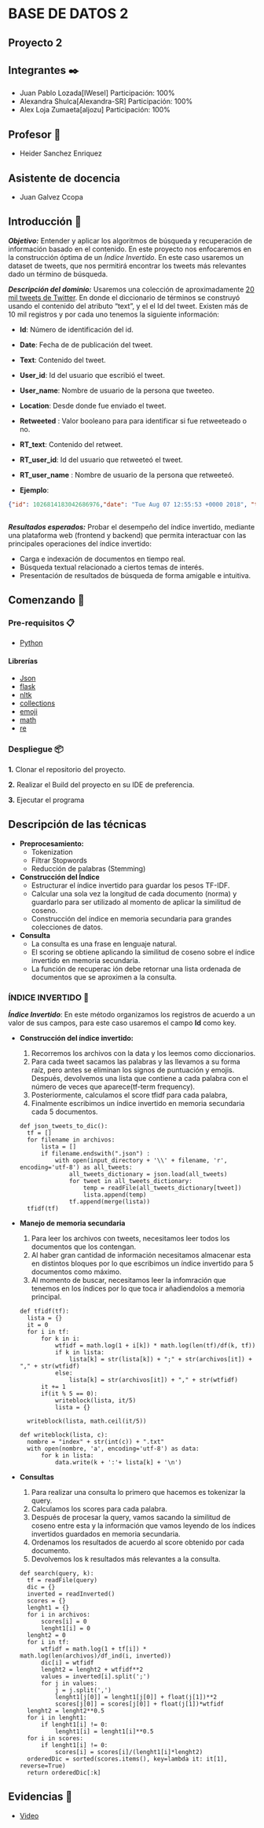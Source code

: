# BASE DE DATOS 2 
## Proyecto 2

## Integrantes ✒️

- Juan Pablo Lozada[IWeseI] Participación: 100%
- Alexandra Shulca[Alexandra-SR] Participación: 100%
- Alex Loja Zumaeta[aljozu] Participación: 100%

## Profesor 🦾

- Heider Sanchez Enriquez

## Asistente de docencia
- Juan Galvez Ccopa


## Introducción :dart:

**_Objetivo:_**  Entender y aplicar los algoritmos de búsqueda y recuperación de información basado en el contenido. En este proyecto nos enfocaremos en la construcción óptima de un _Índice Invertido_. En este caso usaremos un dataset de tweets, que nos permitirá encontrar los tweets más relevantes dado un término de búsqueda. 

**_Descripción del dominio:_** Usaremos una colección  de  aproximadamente [20 mil  tweets  de  Twitter](https://onedrive.live.com/?cid=0c2923df9f1f816f&id=C2923DF9F1F816F%2150804&ithint=folder&authkey=!ANNEKv7tNdlSSQk). En donde el diccionario de términos se construyó usando el contenido del atributo “text”, y el el Id del tweet.  Existen más de 10 mil registros y por cada uno tenemos la siguiente información:

- **Id**: Número de identificación del id.
- **Date**:  Fecha de de publicación del tweet.
- **Text**: Contenido del tweet.
- **User_id**: Id del usuario que escribió el tweet.
- **User_name**: Nombre de usuario de la persona que tweeteo.
- **Location**: Desde donde fue enviado el tweet.
- **Retweeted** : Valor booleano para para identificar si fue retweeteado o no.
- **RT_text**: Contenido del retweet.
- **RT_user_id**: Id del usuario que retweeteó el tweet.
- **RT_user_name** : Nombre de usuario de la persona que retweeteó.

- **Ejemplo**:

````json
{"id": 1026814183042686976,"date": "Tue Aug 07 12:55:53 +0000 2018", "text": "RT @de_patty: Asuuuuuuu..  @Renzo_Reggiardo me da mala espina...su pasado fujimorísta qué miedo!!!y @luchocastanedap hijo de corrupto que s…", "user_id": 544008122,"user_name": "@CARLOSPUEMAPE1", "location": {}, "retweeted": true,"RT_text": "Asuuuuuuu..  @Renzo_Reggiardo me da mala espina...su pasado fujimorísta qué miedo!!!y @luchocastanedap hijo de corrupto que secunda lo del padre NI HABLAR! Más comunicore Plop!lideran las preferencias para la alcaldía de Lima, según Ipsos | RPP Noticias https://t.co/w5TnU0Dmwq", "RT_user_id": 302995560, "RT_user_name": "@de_patty"}
 
````

**_Resultados esperados:_** 
Probar  el  desempeño  del  índice  invertido,  mediante una plataforma web (frontend y backend)  que permita interactuar con las principales operaciones del índice invertido:  
- Carga e indexación de documentos en tiempo real. 
- Búsqueda textual relacionado a ciertos temas de interés. 
- Presentación de resultados de búsqueda de forma amigable e intuitiva.  

## Comenzando 🚀

### Pre-requisitos 📋
* [Python](https://www.python.org/downloads/) 
#### Librerías
* [Json](https://docs.python.org/3/library/json.html)
* [flask](https://flask.palletsprojects.com/en/2.0.x/)
* [nltk](https://www.nltk.org/)
* [collections](https://docs.python.org/3/library/collections.html)
* [emoji](https://pypi.org/project/emoji/)
* [math](https://docs.python.org/3/library/math.html)
* [re](https://docs.python.org/3/library/re.html)


### Despliegue 📦

**1.** Clonar el repositorio del proyecto.

**2.** Realizar el Build del proyecto en su IDE de preferencia.

**3.** Ejecutar el programa


## Descripción de las técnicas 

- **Preprocesamiento:** 
  - Tokenization 
  - Filtrar Stopwords 
  - Reducción de palabras (Stemming) 
- **Construcción del Índice**
  - Estructurar el índice invertido para guardar los pesos TF-IDF.  
  - Calcular  una  sola  vez  la  longitud  de  cada  documento  (norma)  y  guardarlo  para  ser 
  utilizado al momento de aplicar la similitud de coseno. 
  - Construcción del índice en memoria secundaria para grandes colecciones de datos.   
- **Consulta** 
  - La consulta es una frase en lenguaje natural.  
  - El scoring se obtiene aplicando la similitud de coseno sobre el índice invertido en 
  memoria secundaria. 
  - La función de recuperac
  ión debe retornar una lista ordenada de documentos que se 
  aproximen a la consulta. 


###  ÍNDICE INVERTIDO  💯

**_Índice Invertido_**: En este método organizamos los registros de acuerdo a un valor de sus campos, para este caso usaremos el campo **Id** como key.

- **Construcción del índice invertido:**

  1.  Recorremos los archivos con la data y los leemos como diccionarios.
  2.  Para cada tweet sacamos las palabras y las llevamos a su forma raíz, pero antes se eliminan los signos de puntuación y emojis. Después, devolvemos una lista que contiene a cada palabra con el número de veces que aparece(tf-term frequency).
  3.  Posteriormente, calculamos el score tfidf para cada palabra, 
  4.  Finalmente escribimos un índice invertido en memoria secundaria cada 5 documentos. 
  ```
  def json_tweets_to_dic():
    tf = []
    for filename in archivos:
        lista = []
        if filename.endswith(".json") :
            with open(input_directory + '\\' + filename, 'r', encoding='utf-8') as all_tweets:
                all_tweets_dictionary = json.load(all_tweets)
                for tweet in all_tweets_dictionary:
                    temp = readFile(all_tweets_dictionary[tweet])
                    lista.append(temp)
                tf.append(merge(lista))
    tfidf(tf)
    ```
- **Manejo de memoria secundaria**
  1. Para leer los archivos con tweets, necesitamos leer todos los documentos que los contengan.
  2. Al haber gran cantidad de información necesitamos almacenar esta en distintos bloques por lo que escribimos un índice invertido para 5 documentos como máximo.
  3. Al momento de buscar, necesitamos leer la infomración que tenemos en los índices por lo que toca ir añadiendolos a memoria principal.
  ```
  def tfidf(tf):
    lista = {}
    it = 0
    for i in tf:
        for k in i:
            wtfidf = math.log(1 + i[k]) * math.log(len(tf)/df(k, tf))
            if k in lista:
                lista[k] = str(lista[k]) + ";" + str(archivos[it]) + "," + str(wtfidf)             
            else:
                lista[k] = str(archivos[it]) + "," + str(wtfidf)
        it += 1            
        if(it % 5 == 0):
            writeblock(lista, it/5)
            lista = {}
    
    writeblock(lista, math.ceil(it/5))

  def writeblock(lista, c):
    nombre = "index" + str(int(c)) + ".txt"
    with open(nombre, 'a', encoding='utf-8') as data:
        for k in lista:
            data.write(k + ':'+ lista[k] + '\n')
    ```
  
- **Consultas**
  1. Para realizar una consulta lo primero que hacemos es tokenizar la query.
  2. Calculamos los scores para cada palabra.
  3. Después de procesar la query, vamos sacando la similitud de coseno entre esta y la información que vamos leyendo de los índices invertidos guardados en memoria secundaria.
  4. Ordenamos los resultados de acuerdo al score obtenido por cada documento.
  5. Devolvemos los k resultados más relevantes a la consulta.
  ```
  def search(query, k):
    tf = readFile(query)
    dic = {}
    inverted = readInverted()
    scores = {}
    lenght1 = {}
    for i in archivos:
        scores[i] = 0
        lenght1[i] = 0
    lenght2 = 0
    for i in tf:
        wtfidf = math.log(1 + tf[i]) * math.log(len(archivos)/df_ind(i, inverted))
        dic[i] = wtfidf
        lenght2 = lenght2 + wtfidf**2
        values = inverted[i].split(';')
        for j in values:
            j = j.split(',')
            lenght1[j[0]] = lenght1[j[0]] + float(j[1])**2
            scores[j[0]] = scores[j[0]] + float(j[1])*wtfidf
    lenght2 = lenght2**0.5
    for i in lenght1:
        if lenght1[i] != 0:
            lenght1[i] = lenght1[i]**0.5
    for i in scores:
        if lenght1[i] != 0:
            scores[i] = scores[i]/(lenght1[i]*lenght2)
    orderedDic = sorted(scores.items(), key=lambda it: it[1], reverse=True)
    return orderedDic[:k]
    ```


## Evidencias 🚀

* [Video](https://drive.google.com/drive/folders/120QQzzBZWRGeH2MJdfYNc15avekUYLPz?usp=sharing) 

  

